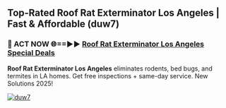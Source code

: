 ## Top-Rated Roof Rat Exterminator Los Angeles | Fast & Affordable (duw7)

<h3>🐜 ACT NOW 🌐==►► <a href="https://tinyurl.com/2dysvsjj" rel="nofollow">Roof Rat Exterminator Los Angeles Special Deals</a></h3>

**Roof Rat Exterminator Los Angeles** eliminates rodents, bed bugs, and termites in LA homes. Get free inspections + same-day service. New Solutions 2025!

[![duw7](https://i.imgur.com/JCYaghj.jpeg)](https://tinyurl.com/2dysvsjj)